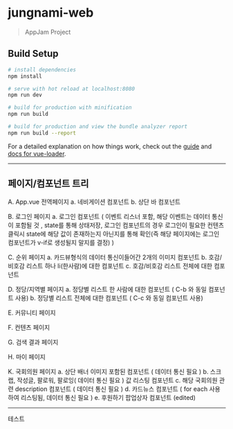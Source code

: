 # jungnami-web

> AppJam Project

## Build Setup

``` bash
# install dependencies
npm install

# serve with hot reload at localhost:8080
npm run dev

# build for production with minification
npm run build

# build for production and view the bundle analyzer report
npm run build --report
```

For a detailed explanation on how things work, check out the [guide](http://vuejs-templates.github.io/webpack/) and [docs for vue-loader](http://vuejs.github.io/vue-loader).


---
## 페이지/컴포넌트 트리

A. App.vue 전역페이지
  a. 네비게이션 컴포넌트
  b. 상단 바 컴포넌트

B. 로그인 페이지
  a. 로그인 컴포넌트 ( 이벤트 리스너 포함, 해당 이벤트는 데이터 통신이 포함될 것 , state를 통해 상태저장,  로그인 컴포넌트의 경우 로그인이 필요한 컨텐츠 클릭시 state에 해당 값이 존재하는지 아닌지를 통해 확인(즉 해당 페이지에는 로그인 컴포넌트가 v-if로 생성될지 말지를 결정) )

C. 순위 페이지
  a. 카드뷰형식의 데이터 통신이들어간 2개의 이미지 컴포넌트
  b. 호감/비호감 리스트 하나 li(한사람)에 대한 컴포넌트
  c. 호감/비호감 리스트 전체에 대한 컴포넌트

D. 정당/지역별 페이지
  a. 정당별 리스트 한 사람에 대한 컴포넌트 ( C-b 와 동일 컴포넌트 사용)
  b. 정당별 리스트 전체에 대한 컴포넌트 ( C-c 와 동일 컴포넌트 사용)

E. 커뮤니티 페이지

F. 컨텐츠 페이지

G. 검색 결과 페이지

H. 마이 페이지

K. 국회의원 페이지
  a. 상단 배너 이미지 포함된 컴포넌트 ( 데이터 통신 필요 )
  b. 스크랩, 작성글, 팔로워, 팔로잉( 데이터 통신 필요 ) 값 리스팅 컴포넌트
  c. 해당 국회의원 관련 description 컴포넌트 ( 데이터 통신 필요 )
  d. 카드뉴스 컴포넌트 ( for each 사용하여 리스팅됨, 데이터 통신 필요 )
  e. 후원하기 팝업상자 컴포넌트 (edited)


  ----

  테스트
